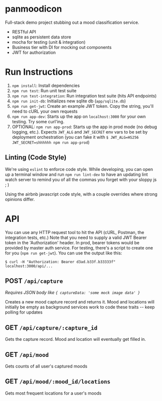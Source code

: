 # panmoodicon

Full-stack demo project stubbing out a mood classification service.

- RESTful API
- sqlite as persistent data store
- mocha for testing (unit & integration)
- Business tier with DI for mocking out components
- JWT for authorization

# Run Instructions

1. `npm install`: Install dependencies
1. `npm run test`: Run unit test suite
1. `npm run test-integration`: Run integration test suite (hits API endpoints)
1. `npm run init-db`: Initializes new sqlite db (`app/sqlite.db`)
1. `npm run get-jwt`: Create an example JWT token.  Copy the string, you'll need to cURL your own requests
1. `npm run app-dev`: Starts up the app on `localhost:3000` for your own testing. Try some curl'ing.
1. OPTIONAL: `npm run app-prod`: Starts up the app in prod mode (no debug logging, etc.). 
Expects `JWT_ALG` and `JWT_SECRET` env vars to be set by deployment orchestration (you can fake it with `$ JWT_ALG=HS256 JWT_SECRET=shhhhhh npm run app-prod`)

## Linting (Code Style)
We're using `eslint` to enforce code style.  While developing, you can open up a terminal window
and run `npm run lint-dev` to have an updating lint watch server to remind you of all the commas
you forget with your sloppy js ; )

Using the airbnb javascript code style, with a couple overrides where strong opinions differ.

# API

You can use any HTTP request tool to hit the API (cURL, Postman, the integration tests, etc.)
Note that you need to supply a valid JWT Bearer token in the 'Authorization' header.
In prod, bearer tokens would be provided by master auth service.  For testing, there's a script
to create one for you (`npm run get-jwt`).  You can use the output like this:

```
$ curl -H "Authorization: Bearer d3ad.b33f.b33333f" localhost:3000/api/...
```


## POST `/api/capture`
*Requires JSON body like `{ captureData: 'some mock image data' }`*

Creates a new mood capture record and returns it.  Mood and locations will
initially be empty as background services work to code these traits -- keep polling
for updates

## GET `/api/capture/:capture_id`
Gets the capture record.  Mood and location will eventually get filled in.

## GET `/api/mood`
Gets counts of all user's captured moods

## GET `/api/mood/:mood_id/locations`
Gets most frequent locations for a user's moods

